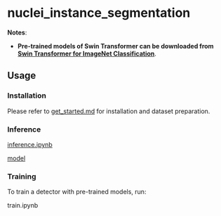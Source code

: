 # nuclei_instance_segmentation

**Notes**: 

- **Pre-trained models of Swin Transformer can be downloaded from [Swin Transformer for ImageNet Classification](https://github.com/microsoft/Swin-Transformer)**.

## Usage

### Installation

Please refer to [get_started.md](https://github.com/open-mmlab/mmdetection/blob/master/docs/get_started.md) for installation and dataset preparation.

### Inference

[inference.ipynb](https://github.com/pc0062296/NYCU_VRDL_HW3/blob/main/inference.ipynb)

[model](https://drive.google.com/file/d/1jLlL3ioMV6rvZWGOzCCsVqRluuyJEKW7/view?usp=sharing)

### Training

To train a detector with pre-trained models, run:

train.ipynb
